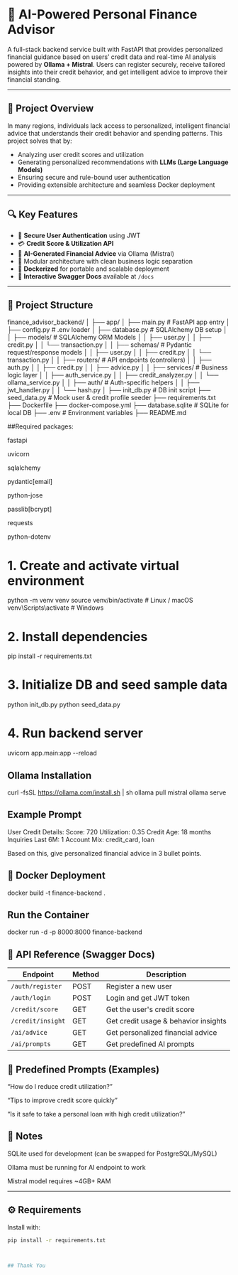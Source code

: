 # 💸 AI-Powered Personal Finance Advisor

A full-stack backend service built with FastAPI that provides personalized financial guidance based on users’ credit data and real-time AI analysis powered by **Ollama + Mistral**. Users can register securely, receive tailored insights into their credit behavior, and get intelligent advice to improve their financial standing.

---

## 📖 Project Overview

In many regions, individuals lack access to personalized, intelligent financial advice that understands their credit behavior and spending patterns. This project solves that by:

- Analyzing user credit scores and utilization
- Generating personalized recommendations with **LLMs (Large Language Models)**
- Ensuring secure and rule-bound user authentication
- Providing extensible architecture and seamless Docker deployment

---
## 🔍 Key Features

- 🔐 **Secure User Authentication** using JWT
- 💳 **Credit Score & Utilization API**
- 🧠 **AI-Generated Financial Advice** via Ollama (Mistral)
- 🧰 Modular architecture with clean business logic separation
- 🐳 **Dockerized** for portable and scalable deployment
- 📄 **Interactive Swagger Docs** available at `/docs`

---

## 📁 Project Structure
finance_advisor_backend/
│
├── app/
│ ├── main.py # FastAPI app entry
│ ├── config.py # .env loader
│ ├── database.py # SQLAlchemy DB setup
│
│ ├── models/ # SQLAlchemy ORM Models
│ │ ├── user.py
│ │ ├── credit.py
│ │ └── transaction.py
│
│ ├── schemas/ # Pydantic request/response models
│ │ ├── user.py
│ │ ├── credit.py
│ │ └── transaction.py
│
│ ├── routers/ # API endpoints (controllers)
│ │ ├── auth.py
│ │ ├── credit.py
│ │ ├── advice.py
│
│ ├── services/ # Business logic layer
│ │ ├── auth_service.py
│ │ ├── credit_analyzer.py
│ │ └── ollama_service.py
│
│ ├── auth/ # Auth-specific helpers
│ │ ├── jwt_handler.py
│ │ └── hash.py
│
├── init_db.py # DB init script
├── seed_data.py # Mock user & credit profile seeder
├── requirements.txt
├── Dockerfile
├── docker-compose.yml
├── database.sqlite # SQLite for local DB
├── .env # Environment variables
├── README.md

##Required packages:

fastapi

uvicorn

sqlalchemy

pydantic[email]

python-jose

passlib[bcrypt]

requests

python-dotenv


# 1. Create and activate virtual environment
python -m venv venv
source venv/bin/activate      # Linux / macOS
venv\Scripts\activate         # Windows

# 2. Install dependencies
pip install -r requirements.txt

# 3. Initialize DB and seed sample data
python init_db.py
python seed_data.py

# 4. Run backend server
uvicorn app.main:app --reload

## Ollama Installation
curl -fsSL https://ollama.com/install.sh | sh
ollama pull mistral
ollama serve

## Example Prompt
User Credit Details:
Score: 720
Utilization: 0.35
Credit Age: 18 months
Inquiries Last 6M: 1
Account Mix: credit_card, loan

Based on this, give personalized financial advice in 3 bullet points.

## 🐳 Docker Deployment
docker build -t finance-backend .

## Run the Container
docker run -d -p 8000:8000 finance-backend

## 🧪 API Reference (Swagger Docs)
| Endpoint          | Method | Description                          |
| ----------------- | ------ | ------------------------------------ |
| `/auth/register`  | POST   | Register a new user                  |
| `/auth/login`     | POST   | Login and get JWT token              |
| `/credit/score`   | GET    | Get the user's credit score          |
| `/credit/insight` | GET    | Get credit usage & behavior insights |
| `/ai/advice`      | GET    | Get personalized financial advice    |
| `/ai/prompts`     | GET    | Get predefined AI prompts            |

## 🧠 Predefined Prompts (Examples)
“How do I reduce credit utilization?”

“Tips to improve credit score quickly”

“Is it safe to take a personal loan with high credit utilization?”

## 📌 Notes
SQLite used for development (can be swapped for PostgreSQL/MySQL)

Ollama must be running for AI endpoint to work

Mistral model requires ~4GB+ RAM

---

## ⚙️ Requirements

Install with:

```bash
pip install -r requirements.txt



## Thank You

